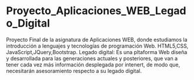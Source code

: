 # Proyecto_Aplicaciones_WEB_Legado_Digital
Proyecto Final de la asignatura de Aplicaciones WEB, donde estudiamos la introducción a lenguajes y tecnologías de programación Web. HTML5,CSS, JavaScript,JQuery,Bootstrap.
Legado digital: Es una pltaforma Web diseña y desarrollada para las generaciones actuales y posteriores, que van a tener cada vez más información desplegada por intenert, de modo que, necesitarán asesoramiento respecto a su legado digital.

